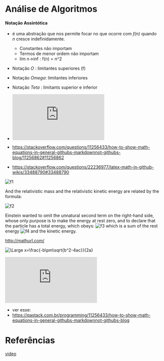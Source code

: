 # Análise de Algoritmos

#### Notação Assintótica
- é uma abstração que nos permite focar no que ocorre com _f(n)_ quando _n_ cresce indefinidamente.
  - Constantes não importam
  - Termos de menor ordem não importam
  - lim n->inf : f(n) = n^2
- Notação *O* : limitantes superiores (f)
- Notação *Omega*: limitantes inferiores
- Notação *Teta* : limitants superior e inferior

- ![equation](http://www.sciweavers.org/tex2img.php?eq=1%2Bsin%28mc%5E2%29&bc=White&fc=Black&im=jpg&fs=12&ff=arev&edit=)

- https://stackoverflow.com/questions/11256433/how-to-show-math-equations-in-general-githubs-markdownnot-githubs-blog/11256862#11256862

- https://stackoverflow.com/questions/22236977/latex-math-in-github-wikis/33488790#33488790

![f1]

And the relativistic mass and the relativistic
kinetic energy are related by the formula:

![f2]

Einstein wanted to omit the unnatural second term
on the right-hand side, whose only purpose is
to make the energy at rest zero, and to declare
that the particle has a total energy, which obeys:
![f3] which is a sum of the rest energy ![f4]
and the kinetic energy.

[f1]: http://chart.apis.google.com/chart?cht=tx&chl=m=\frac{m_0}{\sqrt{1-{\frac{v^2}{c^2}}}}
[f2]: http://chart.apis.google.com/chart?cht=tx&chl=E_k=mc^2-m_0c^2
[f3]: http://chart.apis.google.com/chart?cht=tx&chl=E=mc^2
[f4]: http://chart.apis.google.com/chart?cht=tx&chl=m_0c^2

http://mathurl.com/

![\Large x=\frac{-b\pm\sqrt{b^2-4ac}}{2a}](https://latex.codecogs.com/svg.latex?\Large&space;x=\frac{-b\pm\sqrt{b^2-4ac}}{2a}) 

![\Large x=\frac{-b\pm\sqrt{b^2-4ac}}{2a}](https://latex.codecogs.com/svg.latex?x%3D%5Cfrac%7B-b%5Cpm%5Csqrt%7Bb%5E2-4ac%7D%7D%7B2a%7D)

- ver esse:
- https://qastack.com.br/programming/11256433/how-to-show-math-equations-in-general-githubs-markdownnot-githubs-blog
# Referências
[video](https://www.youtube.com/watch?v=gjw7AaOs9P8)
